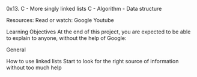 0x13. C - More singly linked lists
C - Algorithm - Data structure

Resources: Read or watch:
Google
Youtube

Learning Objectives
At the end of this project, you are expected to be able to explain to anyone, without the help of Google:

General

How to use linked lists
Start to look for the right source of information without too much help
